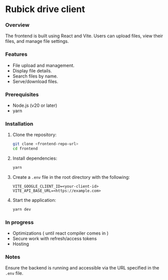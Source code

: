 # Rubick drive client

### Overview

The frontend is built using React and Vite. Users can upload files, view their files, and manage file settings.

### Features

- File upload and management.
- Display file details.
- Search files by name.
- Serve/download files.

### Prerequisites

- Node.js (v20 or later)
- yarn

### Installation

1. Clone the repository:

   ```bash
   git clone <frontend-repo-url>
   cd frontend
   ```

2. Install dependencies:

   ```bash
   yarn
   ```

3. Create a `.env` file in the root directory with the following:

   ```env
   VITE_GOOGLE_CLIENT_ID=<your-client-id>
   VITE_API_BASE_URL=<https://example.com>
   ```

4. Start the application:
   ```bash
   yarn dev
   ```

### In progress

- Optimizations ( until react compiler comes in )
- Secure work with refresh/access tokens
- Hosting

### Notes

Ensure the backend is running and accessible via the URL specified in the `.env` file.
